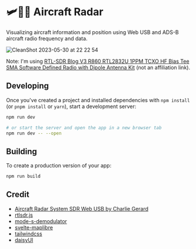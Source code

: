 # 🛩️🚁📡 Aircraft Radar

Visualizing aircraft information and position using Web USB and ADS-B aircraft radio frequency and data.

![CleanShot 2023-05-30 at 22 22 54](https://github.com/chrisjm/aircraft-radar/assets/96110/088245e2-7221-440f-b61d-0d7468b60cb6)

Note: I'm using [RTL-SDR Blog V3 R860 RTL2832U 1PPM TCXO HF Bias Tee SMA Software Defined Radio with Dipole Antenna Kit](https://www.amazon.com/dp/B0BMKB3L47) (not an affiliation link).

## Developing

Once you've created a project and installed dependencies with `npm install` (or `pnpm install` or `yarn`), start a development server:

```bash
npm run dev

# or start the server and open the app in a new browser tab
npm run dev -- --open
```

## Building

To create a production version of your app:

```bash
npm run build
```

## Credit

* [Aircraft Radar System SDR Web USB by Charlie Gerard](https://charliegerard.dev/blog/aircraft-radar-system-rtl-sdr-web-usb/)
* [rtlsdr.js](https://github.com/sandeepmistry/rtlsdrjs)
* [mode-s-demodulator](https://github.com/watson/mode-s-demodulator)
* [svelte-maplibre](https://github.com/dimfeld/svelte-maplibre)
* [tailwindcss](https://tailwindcss.com/)
* [daisyUI](https://daisyui.com/)
